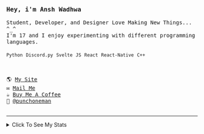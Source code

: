 <samp href="https://anshwadhwa.vercel.app">
    <h3>Hey, i'm Ansh Wadhwa</h3>
    Student, Developer, and Designer Love Making New Things... ^_^
    <br />
    I'm 17 and I enjoy experimenting with different programming languages.
    <br />
    <br />
    <code>Python</code> <code>Discord.py</code> <code>Svelte</code> <code>JS</code> <code>React</code> <code>React-Native</code> <code>C++</code>
    <br />
    <br />
    <h2></h2>
    🌎 <a href="https://simplystudios.github.io/anshwadhwa" target="_blank">My Site</a>
    <br/>
    ✉️ <a href="mailto:work.awadhwa@gmail.com" target="_blank">Mail Me</a>
    <br/>
    ☕️ <a href="https://buymeacoffee/anshwadhwa8" target="_blank">Buy Me A Coffee</a>
    <br/>
    👤 <a href="https://discord.com/users/600278222428438559" target="_blank">@punchoneman</a>
</samp>


<br />
<br />
<hr />
<details>
<summary> Click To See My Stats </summary>
<br />
<br />

<!--START_SECTION:waka-->
![Code Time](http://img.shields.io/badge/Code%20Time-465%20hrs%2022%20mins-blue)

![Profile Views](http://img.shields.io/badge/Profile%20Views-5-blue)

![Lines of code](https://img.shields.io/badge/From%20Hello%20World%20I%27ve%20Written-369.3%20thousand%20lines%20of%20code-blue)

**🐱 My GitHub Data** 

> 📦 101.4 kB Used in GitHub's Storage 
 > 
> 🚫 Not Opted to Hire
 > 
> 📜 47 Public Repositories 
 > 
> 🔑 8 Private Repositories 
 > 
**I'm an Early 🐤** 

```text
🌞 Morning                157 commits         █████░░░░░░░░░░░░░░░░░░░░   18.49 % 
🌆 Daytime                319 commits         █████████░░░░░░░░░░░░░░░░   37.57 % 
🌃 Evening                337 commits         ██████████░░░░░░░░░░░░░░░   39.69 % 
🌙 Night                  36 commits          █░░░░░░░░░░░░░░░░░░░░░░░░   04.24 % 
```
📅 **I'm Most Productive on Saturday** 

```text
Monday                   104 commits         ███░░░░░░░░░░░░░░░░░░░░░░   12.25 % 
Tuesday                  118 commits         ███░░░░░░░░░░░░░░░░░░░░░░   13.90 % 
Wednesday                135 commits         ████░░░░░░░░░░░░░░░░░░░░░   15.90 % 
Thursday                 98 commits          ███░░░░░░░░░░░░░░░░░░░░░░   11.54 % 
Friday                   138 commits         ████░░░░░░░░░░░░░░░░░░░░░   16.25 % 
Saturday                 172 commits         █████░░░░░░░░░░░░░░░░░░░░   20.26 % 
Sunday                   84 commits          ██░░░░░░░░░░░░░░░░░░░░░░░   09.89 % 
```


📊 **This Week I Spent My Time On** 

```text
🕑︎ Time Zone: Asia/Kolkata

💬 Programming Languages: 
No Activity Tracked This Week

🔥 Editors: 
No Activity Tracked This Week

🐱‍💻 Projects: 
No Activity Tracked This Week

💻 Operating System: 
No Activity Tracked This Week
```

**I Mostly Code in Python** 

```text
Python                   10 repos            ██████░░░░░░░░░░░░░░░░░░░   23.26 % 
HTML                     10 repos            ██████░░░░░░░░░░░░░░░░░░░   23.26 % 
JavaScript               7 repos             ████░░░░░░░░░░░░░░░░░░░░░   16.28 % 
Svelte                   5 repos             ███░░░░░░░░░░░░░░░░░░░░░░   11.63 % 
CSS                      4 repos             ██░░░░░░░░░░░░░░░░░░░░░░░   09.30 % 
```



**Timeline**

![Lines of Code chart](https://raw.githubusercontent.com/simplystudios/simplystudios/main/assets/bar_graph.png)


 Last Updated on 18/04/2025 18:46:48 UTC
<!--END_SECTION:waka-->
</details>

